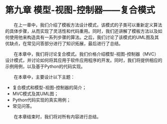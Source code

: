 第九章 模型-视图-控制器——复合模式
===

&nbsp;&nbsp;&nbsp;&nbsp;&nbsp;&nbsp;&nbsp;在上一章中，我们介绍了模板方法设计模式，该模式的子类可以重新定义算法的具体步骤，从而实现了灵活性和代码重用。同时，我们还讲解了模板方法以及如何使用他来构造具有一系列步骤的算法。之后，我们讨论了该模式的UML图及其优缺点，在常见问答部分进行了知识拓展，最后进行了总结。

&nbsp;&nbsp;&nbsp;&nbsp;&nbsp;&nbsp;&nbsp;在本章中，我们将讨论复合模式。我们价格介绍模型-视图-控制器（MVC）设计模式，并讨论如何将其应用于软件应用程序的开发。同时，我们将提供相应的示例用例，以及基于Python的代码实现。

&nbsp;&nbsp;&nbsp;&nbsp;&nbsp;&nbsp;&nbsp;在本章中，主要设计以下主题：

* 复合模式和模型-视图-控制器的简介；
* MVC模式及其UML图；
* Python代码实现的真实用例；
* 常见问答。

&nbsp;&nbsp;&nbsp;&nbsp;&nbsp;&nbsp;&nbsp;在本章结束时，我们将对所有内容进行总结。
